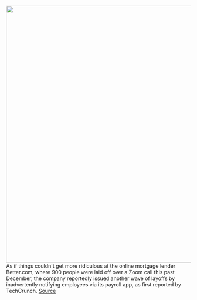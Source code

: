 <img src='https://cdn.vox-cdn.com/thumbor/2nOqkqejHY92alHEym742Av869s=/49x0:1427x902/1200x800/filters:focal(723x294:995x566)/cdn.vox-cdn.com/uploads/chorus_image/image/70596200/better_ceo_garg.0.png' width='700px' /><br/>
As if things couldn't get more ridiculous at the online mortgage lender Better.com, where 900 people were laid off over a Zoom call this past December, the company reportedly issued another wave of layoffs by inadvertently notifying employees via its payroll app, as first reported by TechCrunch.
<a href='https://www.theverge.com/2022/3/8/22967171/better-employees-latest-layoffs-severance-checks-vishal-garg'> Source <a/>